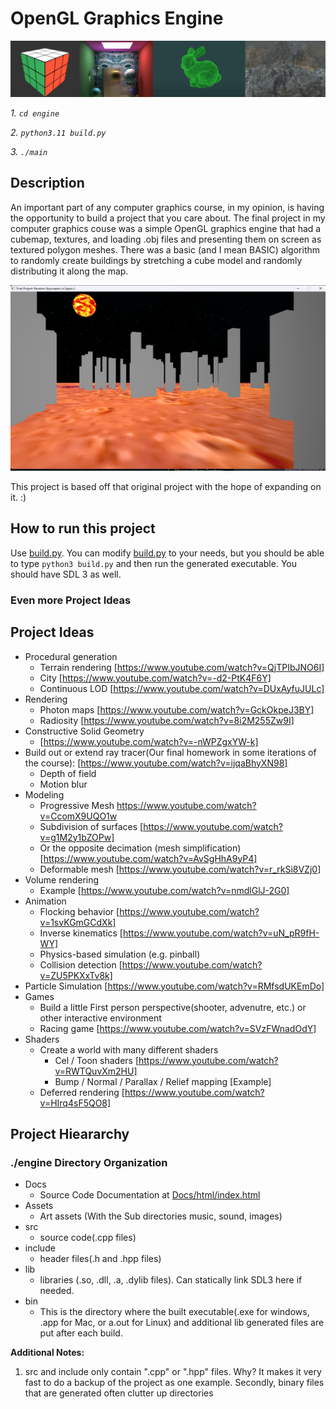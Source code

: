 # OpenGL Graphics Engine

<img src="../common/header.jpg">

*1. `cd engine`* 

*2. `python3.11 build.py`*

*3. `./main`* 

## Description

An important part of any computer graphics course, in my opinion, is having the opportunity to build a project that you care about. The final project in my computer graphics couse was a simple OpenGL graphics engine that had a cubemap, textures, and loading .obj files and presenting them on screen as textured polygon meshes. There was a basic (and I mean BASIC) algorithm to randomly create buildings by stretching a cube model and randomly distributing it along the map. 

<img src="../common/finalproj.png">

This project is based off that original project with the hope of expanding on it. :)
  
  
## How to run this project

Use [build.py](./build.py). You can modify [build.py](./build.py) to your needs, but you should be able to type `python3 build.py` and then run the generated executable. You should have SDL 3 as well. 


### Even more Project Ideas

## Project Ideas

* Procedural generation
  * Terrain rendering [https://www.youtube.com/watch?v=QjTPIbJNO6I]
  * City [https://www.youtube.com/watch?v=-d2-PtK4F6Y]
  * Continuous LOD [https://www.youtube.com/watch?v=DUxAyfuJULc]
* Rendering 
  * Photon maps [https://www.youtube.com/watch?v=GckOkpeJ3BY]
  * Radiosity [https://www.youtube.com/watch?v=8i2M255Zw9I]
* Constructive Solid Geometry
  * [https://www.youtube.com/watch?v=-nWPZgxYW-k]
* Build out or extend ray tracer(Our final homework in some iterations of the course): [https://www.youtube.com/watch?v=ijqaBhyXN98]
  * Depth of field
  * Motion blur
* Modeling
  * Progressive Mesh https://www.youtube.com/watch?v=CcomX9UQO1w
  * Subdivision of surfaces [https://www.youtube.com/watch?v=g1M2y1bZOPw]
  * Or the opposite decimation (mesh simplification) [https://www.youtube.com/watch?v=AvSgHhA9yP4]
  * Deformable mesh [https://www.youtube.com/watch?v=r_rkSi8VZj0]
* Volume rendering
  * Example [https://www.youtube.com/watch?v=nmdlGlJ-2G0]
* Animation
  * Flocking behavior [https://www.youtube.com/watch?v=1svKGmGCdXk]
  * Inverse kinematics [https://www.youtube.com/watch?v=uN_pR9fH-WY]
  * Physics-based simulation (e.g. pinball)
  * Collision detection [https://www.youtube.com/watch?v=ZU5PKXxTv8k]
* Particle Simulation [https://www.youtube.com/watch?v=RMfsdUKEmDo]
* Games
  * Build a little First person perspective(shooter, advenutre, etc.) or other interactive environment
  * Racing game [https://www.youtube.com/watch?v=SVzFWnadOdY]
* Shaders
  * Create a world with many different shaders
    * Cel / Toon shaders [https://www.youtube.com/watch?v=RWTQuvXm2HU]
    * Bump / Normal / Parallax / Relief mapping [Example]
  * Deferred rendering [https://www.youtube.com/watch?v=HIrq4sF5QO8]


## Project Hieararchy

### ./engine Directory Organization

- Docs 
    - Source Code Documentation at [Docs/html/index.html](/Engine/Docs/html/index.html)
- Assets
    - Art assets (With the Sub directories music, sound, images)
- src
    - source code(.cpp files)
- include
    - header files(.h and .hpp files)
- lib
    - libraries (.so, .dll, .a, .dylib files). Can statically link SDL3 here if needed.
- bin
    - This is the directory where the built executable(.exe for windows, .app for Mac, or a.out for Linux) and additional lib generated files are put after each build.

**Additional Notes:** 

1. src and include only contain ".cpp" or ".hpp" files. Why? It makes it very fast to do a backup of the project as one example. Secondly, binary files that are generated often clutter up directories